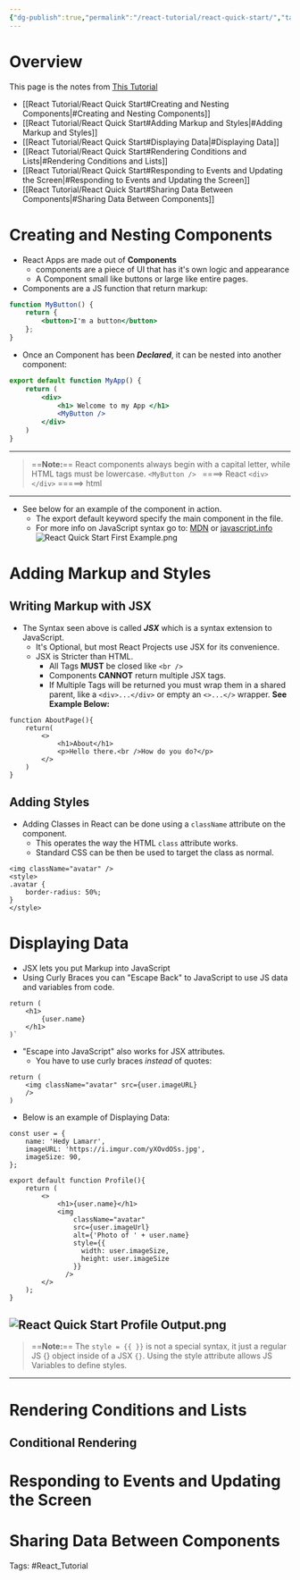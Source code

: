 ```yaml
---
{"dg-publish":true,"permalink":"/react-tutorial/react-quick-start/","tags":["gardenEntry"]}
---
```


# Overview
This page is the notes from [This Tutorial](https://react.dev/learn#)
- [[React Tutorial/React Quick Start#Creating and Nesting Components\|#Creating and Nesting Components]]
- [[React Tutorial/React Quick Start#Adding Markup and Styles\|#Adding Markup and Styles]]
- [[React Tutorial/React Quick Start#Displaying Data\|#Displaying Data]]
- [[React Tutorial/React Quick Start#Rendering Conditions and Lists\|#Rendering Conditions and Lists]]
- [[React Tutorial/React Quick Start#Responding to Events and Updating the Screen\|#Responding to Events and Updating the Screen]]
- [[React Tutorial/React Quick Start#Sharing Data Between Components\|#Sharing Data Between Components]]

# Creating and Nesting Components
- React Apps are made out of **Components**
	- components are a piece of UI that has it's own logic and appearance
	- A Component small like buttons or large like entire pages.
- Components are a JS function that return markup:
```jsx
function MyButton() {
	return {
		<button>I'm a button</button>
	};
}
```
- Once an Component has been ***Declared***, it can be nested into another component:
```jsx
export default function MyApp() {
	return (
		<div>
			<h1> Welcome to my App </h1>
			<MyButton />
		</div>
	)
}
```
---
 >==**Note:**==
 >	React components always begin with a capital letter, while HTML tags must be lowercase.
 >	`<MyButton /> ` ====> React
 >	`<div></div>` =====> html
---
- See below for an example of the component in action.
	- The export default keyword specify the main component in the file.
	- For more info on JavaScript syntax go to: [MDN](https://developer.mozilla.org/en-US/docs/web/javascript/reference/statements/export) or [javascript.info](https://javascript.info/import-export)
![React Quick Start First Example.png](/img/user/React%20Tutorial/Attachments/React%20Quick%20Start%20First%20Example.png)


# Adding Markup and Styles

## Writing Markup with JSX
- The Syntax seen above is called ***JSX*** which is a syntax extension to JavaScript.
	- It's Optional, but most React Projects use JSX for its convenience. 
	- JSX is Stricter than HTML.
		- All Tags **MUST** be closed like `<br />`
		- Components **CANNOT** return multiple JSX tags.
		- If Multiple Tags will be returned you must wrap them in a shared parent, like a `<div>...</div>` or empty an `<>...</>` wrapper. **See Example Below:**
```JSX
function AboutPage(){
	return(
		<>
			<h1>About</h1>
			<p>Hello there.<br />How do you do?</p>
		</>
	)
}
```

## Adding Styles
- Adding Classes in React can be done using a `className` attribute on the component.
	- This operates the way the HTML `class` attribute works.
	- Standard CSS can be then be used to target the class as normal.
```JSX
<img className="avatar" />
<style>
.avatar {
	border-radius: 50%;
}
</style>
```


# Displaying Data
- JSX lets you put Markup into JavaScript
- Using Curly Braces you can "Escape Back" to JavaScript to use JS data and variables from code.
```JSX
return ( 
	<h1> 
		{user.name} 
	</h1> 
)`
```
- "Escape into JavaScript" also works for JSX attributes.
	- You have to use curly braces *instead* of quotes:
```JSX
return (
	<img className="avatar" src={user.imageURL}
	/>
)
```
- Below is an example of Displaying Data:
```JSX
const user = {
	name: 'Hedy Lamarr',
	imageURL: 'https://i.imgur.com/yXOvdOSs.jpg',
	imageSize: 90,
};

export default function Profile(){
	return (
		<>
			<h1>{user.name}</h1>
			<img
		        className="avatar"
		        src={user.imageUrl}
		        alt={'Photo of ' + user.name}
		        style={{
		          width: user.imageSize,
		          height: user.imageSize
		        }}
		      />
		</>
	);
}
```
![React Quick Start Profile Output.png](/img/user/React%20Tutorial/Attachments/React%20Quick%20Start%20Profile%20Output.png)
---
 >==**Note:**==
>	The `style = {{ }}` is not a special syntax, it just a regular JS {} object inside of a JSX `{}`.
>	Using the style attribute allows JS Variables to define styles.
---


# Rendering Conditions and Lists
## Conditional Rendering
# Responding to Events and Updating the Screen
# Sharing Data Between Components

Tags:
#React_Tutorial